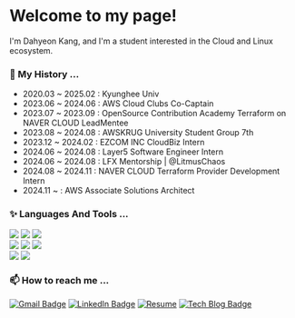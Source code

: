 <h1> Welcome to my page! </h1>

I'm Dahyeon Kang, and I'm a student interested in the Cloud and Linux ecosystem. 


<h3>🔭 My History ...</h3>
<ul>
  <li>2020.03 ~ 2025.02 : Kyunghee Univ</li>
  <li>2023.06 ~ 2024.06 : AWS Cloud Clubs Co-Captain</li>
  <li>2023.07 ~ 2023.09 : OpenSource Contribution Academy Terraform on NAVER CLOUD LeadMentee</li>
  <li>2023.08 ~ 2024.08 : AWSKRUG University Student Group 7th</li>
  <li>2023.12 ~ 2024.02 : EZCOM INC CloudBiz Intern</li>
  <li>2024.06 ~ 2024.08  : Layer5 Software Engineer Intern</li>
  <li>2024.06 ~ 2024.08 : LFX Mentorship | @LitmusChaos</li>
  <li>2024.08 ~ 2024.11 : NAVER CLOUD Terraform Provider Development Intern</li>
  <li>2024.11 ~         : AWS Associate Solutions Architect</li>
</ul>

<h3>✨ Languages And Tools ...</h3>

<div>
  <img src="https://img.shields.io/badge/Amazon AWS-232F3E?style=flat&logo=amazonaws&logoColor=white"/>
  <img src="https://img.shields.io/badge/linux-FCC624?style=flat&logo=linux&logoColor=white"> 
  <img src="https://img.shields.io/badge/Terraform-430098?style=flat&logo=Terraform&logoColor=white"/>
</div>

<div>
  <img src="https://img.shields.io/badge/go-00ADD8?style=flat&logo=go&logoColor=white"> 
  <img src="https://img.shields.io/badge/python-3776AB?style=flat&logo=python&logoColor=white"> 
  <img src="https://img.shields.io/badge/spring-6DB33F?style=flat&logo=spring&logoColor=white"> 
</div>

<div>
  <img src="https://img.shields.io/badge/docker-2496ED?style=flat&logo=docker&logoColor=white"> 
  <img src="https://img.shields.io/badge/kubernetes-326CE5?style=flat&logo=kubernetes&logoColor=white">
</div>



### 📫 How to reach me ...

[![Gmail Badge](https://img.shields.io/badge/Gmail-d14836?style=flat-&logo=Gmail&logoColor=white&link=mailto:sumink0903@gmail.com)](mailto:dusdj0813@gmail.com)
[![LinkedIn Badge](http://img.shields.io/badge/LinkedIn-0A66C2?style=flat&logo=LinkedIn&logoColor=white&link=https://www.linkedin.com/in/dusdjhyeon/)](https://www.linkedin.com/in/dusdjhyeon/)
[![Resume](https://img.shields.io/badge/Resume-%23000000?style=flat&logo=readdotcv&logoColor=white&link=https://my.surfit.io/w/379407367)](https://my.surfit.io/w/379407367)
[![Tech Blog Badge](http://img.shields.io/badge/Blog-white?style=flat&logo=Medium&logoColor=black&link=https://medium.com/@dusdjhyeon)](https://medium.com/@dusdjhyeon)
